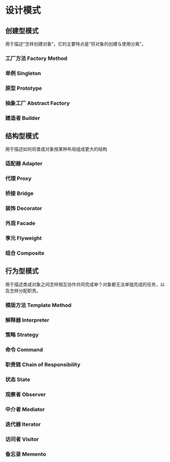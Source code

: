 # 设计模式



## 创建型模式

用于描述“怎样创建对象”，它的主要特点是“将对象的创建与使用分离”。

### 工厂方法 Factory Method

### 单例 Singleton

### 原型 Prototype

### 抽象工厂 Abstract Factory

### 建造者 Builder



## 结构型模式

用于描述如何将类或对象按某种布局组成更大的结构

### 适配器 Adapter

### 代理 Proxy

### 桥接 Bridge

### 装饰 Decorator

### 外观 Facade

### 享元 Flyweight

### 组合 Composite




## 行为型模式

用于描述类或对象之间怎样相互协作共同完成单个对象都无法单独完成的任务，以及怎样分配职责。

### 模版方法 Template Method

### 解释器 Interpreter 

### 策略 Strategy

### 命令 Command

### 职责链 Chain of Responsibility

### 状态 State

### 观察者 Observer

### 中介者 Mediator

### 迭代器 Iterator

### 访问者 Visitor

### 备忘录 Memento